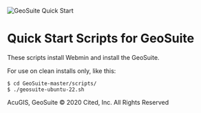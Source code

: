 ![GeoSuite Quick Start](https://geosuite.org/img/geosuite-logo.png)

# Quick Start Scripts for GeoSuite

These scripts install Webmin and install the GeoSuite.

For use on clean installs only, like this:

	$ cd GeoSuite-master/scripts/
	$ ./geosuite-ubuntu-22.sh

AcuGIS, GeoSuite  &copy; 2020 Cited, Inc. All Rights Reserved
